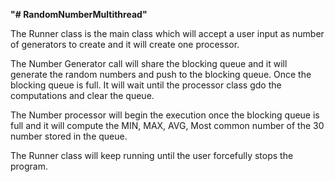 **"# RandomNumberMultithread"** 


The Runner class is the main class which will accept a user input as number of generators to create and it will create one processor.

The Number Generator call will share the blocking queue and it will generate the random numbers and push to the blocking queue. Once the blocking queue is full. It will wait until the processor class gdo the computations and clear the queue.

The Number processor will begin the execution once the blocking queue is full and it will compute the MIN, MAX, AVG, Most common number of the 30 number stored in the queue.

The Runner class will keep running until the user forcefully stops the program. 